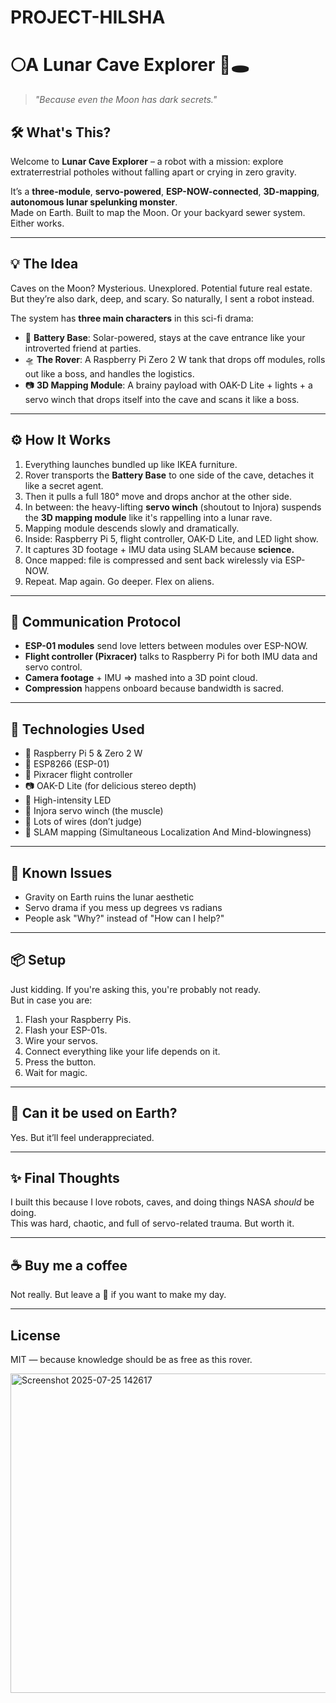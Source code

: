 # PROJECT-HILSHA

# 🌕A Lunar Cave Explorer 🚀🕳️  
> *"Because even the Moon has dark secrets."*

## 🛠️ What's This?  
Welcome to **Lunar Cave Explorer** – a robot with a mission: explore extraterrestrial potholes without falling apart or crying in zero gravity.

It’s a **three-module**, **servo-powered**, **ESP-NOW-connected**, **3D-mapping**, **autonomous lunar spelunking monster**.  
Made on Earth. Built to map the Moon. Or your backyard sewer system. Either works.

---

## 💡 The Idea  
Caves on the Moon? Mysterious. Unexplored. Potential future real estate.  
But they’re also dark, deep, and scary. So naturally, I sent a robot instead.

The system has **three main characters** in this sci-fi drama:

- 🧃 **Battery Base**: Solar-powered, stays at the cave entrance like your introverted friend at parties.  
- 🛸 **The Rover**: A Raspberry Pi Zero 2 W tank that drops off modules, rolls out like a boss, and handles the logistics.  
- 📷 **3D Mapping Module**: A brainy payload with OAK-D Lite + lights + a servo winch that drops itself into the cave and scans it like a boss.

---

## ⚙️ How It Works  
1. Everything launches bundled up like IKEA furniture.  
2. Rover transports the **Battery Base** to one side of the cave, detaches it like a secret agent.  
3. Then it pulls a full 180° move and drops anchor at the other side.  
4. In between: the heavy-lifting **servo winch** (shoutout to Injora) suspends the **3D mapping module** like it's rappelling into a lunar rave.  
5. Mapping module descends slowly and dramatically.  
6. Inside: Raspberry Pi 5, flight controller, OAK-D Lite, and LED light show.  
7. It captures 3D footage + IMU data using SLAM because **science.**  
8. Once mapped: file is compressed and sent back wirelessly via ESP-NOW.  
9. Repeat. Map again. Go deeper. Flex on aliens.

---

## 📡 Communication Protocol  
- **ESP-01 modules** send love letters between modules over ESP-NOW.  
- **Flight controller (Pixracer)** talks to Raspberry Pi for both IMU data and servo control.  
- **Camera footage** + IMU => mashed into a 3D point cloud.  
- **Compression** happens onboard because bandwidth is sacred.  

---

## 🧠 Technologies Used  
- 🧠 Raspberry Pi 5 & Zero 2 W  
- 📡 ESP8266 (ESP-01)  
- 🧲 Pixracer flight controller  
- 📷 OAK-D Lite (for delicious stereo depth)  
- 🔦 High-intensity LED  
- 🔧 Injora servo winch (the muscle)  
- 🔌 Lots of wires (don’t judge)  
- 🤯 SLAM mapping (Simultaneous Localization And Mind-blowingness)

---

## 🚨 Known Issues  
- Gravity on Earth ruins the lunar aesthetic  
- Servo drama if you mess up degrees vs radians  
- People ask "Why?" instead of "How can I help?"

---

## 📦 Setup  
Just kidding. If you're asking this, you're probably not ready.  
But in case you are:

1. Flash your Raspberry Pis.  
2. Flash your ESP-01s.  
3. Wire your servos.  
4. Connect everything like your life depends on it.  
5. Press the button.  
6. Wait for magic.

---

## 🤖 Can it be used on Earth?  
Yes. But it’ll feel underappreciated.

---

## ✨ Final Thoughts  
I built this because I love robots, caves, and doing things NASA *should* be doing.  
This was hard, chaotic, and full of servo-related trauma. But worth it.

---

## ☕ Buy me a coffee  
Not really. But leave a 🌟 if you want to make my day.

---

## License  
MIT — because knowledge should be as free as this rover. 

<img width="952" height="511" alt="Screenshot 2025-07-25 142617" src="https://github.com/user-attachments/assets/747136d2-8fec-4163-a86b-75fc30849ff0" />

